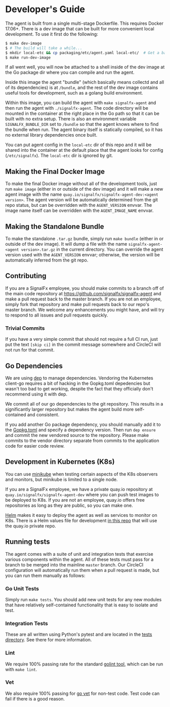 # Developer's Guide

The agent is built from a single multi-stage Dockerfile. This requires Docker
17.06+.  There is a dev image that can be built for more convenient local
development. To use it first do the following:

```sh
$ make dev-image
$ # The build will take a while...
$ mkdir local-etc && cp packaging/etc/agent.yaml local-etc/  # Get a basic operating config file in place
$ make run-dev-image
```

If all went well, you will now be attached to a shell inside of the dev image
at the Go package dir where you can compile and run the agent.

Inside this image the agent "bundle" (which basically means collectd and all of
its dependencies) is at `/bundle`, and the rest of the dev image contains
useful tools for development, such as a golang build environment.

Within this image, you can build the agent with `make signalfx-agent` and then
run the agent with `./signalfx-agent`.  The code directory will be mounted in
the container at the right place in the Go path so that it can be built with no
extra setup.  There is also an environment variable `SIGNALFX_BUNDLE_DIR` set
to `/bundle` so that the agent knows where to find the bundle when run.  The
agent binary itself is statically compiled, so it has no external library
dependencies once built.

You can put agent config in the `local-etc` dir of this repo and it will be
shared into the container at the default place that the agent looks for config
(`/etc/signalfx`).  The `local-etc` dir is ignored by git.

## Making the Final Docker Image
To make the final Docker image without all of the development tools, just run
`make image` (either in or outside of the dev image) and it will make a new
agent image with the name `quay.io/signalfx/signalfx-agent-dev:<agent
version>`.  The agent version will be automatically determined from the git
repo status, but can be overridden with the `AGENT_VERSION` envvar.  The image
name itself can be overridden with the `AGENT_IMAGE_NAME` envvar.

## Making the Standalone Bundle
To make the standalone `.tar.gz` bundle, simply run `make bundle` (either in or
outside of the dev image).  It will dump a file with the name
`signalfx-agent-<agent version>.tar.gz` in the current directory.  You can
override the agent version used with the `AGENT_VERSION` envvar; otherwise, the
version will be automatically inferred from the git repo.

## Contributing
If you are a SignalFx employee, you should make commits to a branch off of the
main code repository at https://github.com/signalfx/signalfx-agent and make a
pull request back to the master branch.  If you are not an employee, simply
fork that repository and make pull requests back to our repo's master branch.
We welcome any enhancements you might have, and will try to respond to all
issues and pull requests quickly.

### Trivial Commits
If you have a very simple commit that should not require a full CI run, just
put the text `[skip ci]` in the commit message somewhere and CircleCI will not
run for that commit.

## Go Dependencies

We are using [dep](https://github.com/golang/dep) to manage dependencies.
Vendoring the Kubernetes client-go requires a bit of hacking in the Gopkg.toml
depedencies but wasn't too bad to get working, despite the fact that they
officially don't recommend using it with dep.

We commit all of our go dependencies to the git repository.  This results in a
significantly larger repository but makes the agent build more self-contained
and consistent.

If you add another Go package dependency, you should manually add it to the
[Gopkg.toml](../Gopkg.toml) and specify a dependency version.  Then run `dep
ensure` and commit the new vendored source to the repository.  Please make
commits to the vendor directory separate from commits to the application code
for easier code review.


## Development in Kubernetes (K8s)

You can use [minikube](https://github.com/kubernetes/minikube) when testing
certain aspects of the K8s observers and monitors, but minikube is limited to a
single node.

If you are a SignalFx employee, we have a private quay.io repository at
`quay.io/signalfx/signalfx-agent-dev` where you can push test images to be
deployed to K8s.  If you are not an employee, quay.io offers free repositories
as long as they are public, so you can make one.

[Helm](https://github.com/kubernetes/helm) makes it easy to deploy the agent as
well as services to monitor on K8s.  There is a Helm values file for
development [in this repo](../deployments/k8s/helm-dev-values.yaml) that will use
the quay.io private repo.

## Running tests

The agent comes with a suite of unit and integration tests that exercise
various components within the agent.  All of these tests must pass for a branch
to be merged into the mainline `master` branch.  Our CircleCI configuration
will automatically run them when a pull request is made, but you can run them
manually as follows:

### Go Unit Tests
Simply run `make tests`.  You should add new unit tests for any new modules
that have relatively self-contained functionality that is easy to isolate and
test.

### Integration Tests
These are all written using Python's pytest and are located in the [tests
directory](https://github.com/signalfx/signalfx-agent/tree/master/tests).  See
there for more information.

### Lint
We require 100% passing rate for the standard [golint
tool](https://github.com/golang/lint), which can be run with `make lint`.

### Vet
We also require 100% passing for [go vet](https://golang.org/cmd/vet/) for
non-test code.  Test code can fail if there is a good reason.
